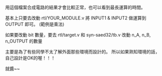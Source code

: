 用這個檔案合成電路的結果才會比較正常，也可以看到最長運算的時間。

基本上只要去改動 rtl/YOUR_MODULE.v
將 INPUT1 & INPUT2 做運算到 OUTPUT 即可。
(範例是乘法)

如果要改動 bit 數量，要去 rtl/target.v 和 syn-saed32/tb.v
改動 n_A, n_B, n_OUTPUT 的數量

主要是為了有些同學不太了解外面那些環境而設計的。
所以如果熟知環境的話，自己設計是OK的喔！！！

就醬~~
